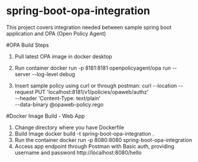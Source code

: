 # spring-boot-opa-integration
This project covers integration needed between sample spring boot application and OPA (Open Policy Agent)

#OPA Build Steps
1. Pull latest OPA image in docker desktop
2. Run container
	docker run -p 8181:8181 openpolicyagent/opa run --server --log-level debug
	
3. Insert sample policy using curl or through postman:
	curl --location --request PUT 'localhost:8181/v1/policies/opaweb/authz' \
  	--header 'Content-Type: text/plain' \
  	--data-binary @opaweb-policy.rego 

#Docker Image Build - Web App
1. Change directory where you have Dockerfile
2. Build Image
	docker build -t spring-boot-opa-integration .
3. Run the container
	docker run -p 8080:8080 spring-boot-opa-integration
4. Access app endpoint through Postman with Basic auth, providing username and password
	http://localhost:8080/hello
